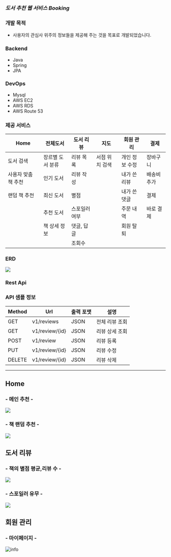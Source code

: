 ### *도서 추천 웹 서비스 Booking*

### 개발 목적
- 사용자의 관심사 위주의 정보들을 제공해 주는 것을 목표로 개발되었습니다.

### Backend 
- Java 
- Spring 
- JPA
### DevOps
- Mysql 
- AWS EC2 
- AWS RDS 
- AWS Route 53

### 제공 서비스
Home | 전체도서 | 도서 리뷰 | 지도 | 회원 관리 | 결제
-- | - | - | - | - | -
도서 검색          | 장르별 도서 분류 | 리뷰 목록    | 서점 위치 검색 | 개인 정보 수정 | 장바구니
사용자 맞춤 책 추천 | 인기 도서       | 리뷰 작성    |               | 내가 쓴 리뷰 | 배송비 추가
랜덤 책 추천        | 최신 도서      | 별점         |               | 내가 쓴 댓글 | 결제
|                  | 추천 도서      | 스포일러 여부 |               | 주문 내역 | 바로 결제
|                  | 책 상세 정보   | 댓글, 답글    |               | 회원 탈퇴
|                  |               | 조회수        |               |

### ERD
<img src="https://i.ibb.co/Ct3tjYk/erd.png" border="0">

### Rest Api
### API 샘플 정보
Method | Url           | 출력 포맷     | 설명
--     | -             | -            | -
GET    | v1/reviews    | JSON         | 전체 리뷰 조회     
GET    | v1/review/{id}| JSON         | 리뷰 상세 조회     
POST   | v1/review     | JSON         | 리뷰 등록     
PUT    | v1/review/{id}| JSON         | 리뷰 수정     
DELETE | v1/review/{id}| JSON         | 리뷰 삭제     

****
## Home
### - 메인 추천 -

<img src="https://i.ibb.co/PTMXQnv/image.png" border="0">
  
### - 책 랜덤 추천 -

<img src="https://i.ibb.co/Zzt9jDr/2.png" border="0">

## 도서 리뷰

### - 책의 별점 평균,리뷰 수 -

<img src="https://i.ibb.co/r4h7rS6/image.png" border="0">

### - 스포일러 유무 -

<img src="https://i.ibb.co/CJddzxc/image.png" border="0">

## 회원 관리
### - 마이페이지 -

<img src="https://i.ibb.co/zQnfx1s/image.png" alt="info" border="0">

